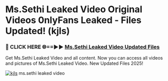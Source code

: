 # Ms.Sethi Leaked Video Original Videos 0nlyFans Leaked - Files Updated! (kjls)

<h3>🔴 CLICK HERE 🌐==►► <a href="https://tinyurl.com/4seja8ks" rel="nofollow">Ms.Sethi Leaked Video Updated Files</a></h3>

Get Ms.Sethi Leaked Video and all content. Now you can access all videos and pictures of Ms.Sethi Leaked Video. New Updated Files 2025!

[![kjls](https://i.imgur.com/EWjZXRe.gif)](https://tinyurl.com/4seja8ks)
ms.sethi leaked video